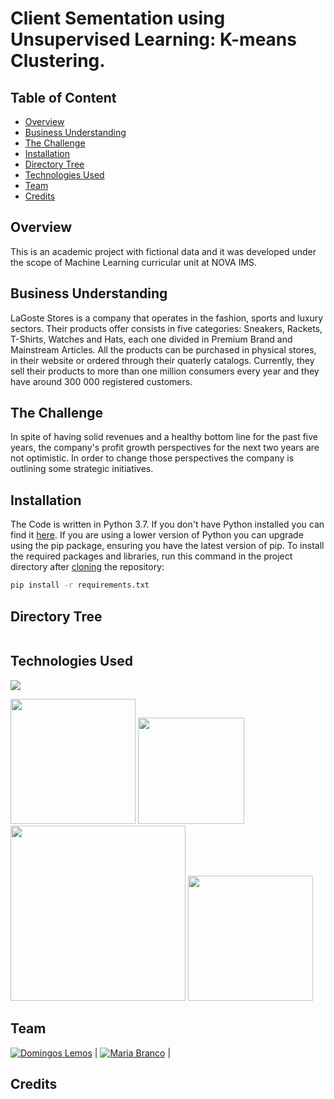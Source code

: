 # Client Sementation using Unsupervised Learning: K-means Clustering.

## Table of Content
  * [Overview](#Overview)
  * [Business Understanding](#Business-Understanding)
  * [The Challenge](#The-Challenge)
  * [Installation](#Installation)
  * [Directory Tree](#Directory-Tree)
  * [Technologies Used](#technologies-used)
  * [Team](#team)
  * [Credits](#credits)

## Overview
This is an academic project with fictional data and it was developed under the scope of Machine Learning curricular unit at NOVA IMS.

## Business Understanding
LaGoste Stores is a company that operates in the fashion, sports and luxury sectors. Their products offer consists in five categories: Sneakers, Rackets, T-Shirts, Watches and Hats, each one divided in Premium Brand and Mainstream Articles. All the products can be purchased in physical stores, in their website or ordered through their quaterly catalogs. Currently, they sell their products to more than one million consumers every year and they have around 300 000 registered customers.

## The Challenge
In spite of having solid revenues and a healthy bottom line for the past five years, the company's profit growth perspectives for the next two years are not optimistic. In order to change those perspectives the company is outlining some strategic initiatives.

## Installation
The Code is written in Python 3.7. If you don't have Python installed you can find it [here](https://www.python.org/downloads/). If you are using a lower version of Python you can upgrade using the pip package, ensuring you have the latest version of pip. To install the required packages and libraries, run this command in the project directory after [cloning](https://www.howtogeek.com/451360/how-to-clone-a-github-repository/) the repository:
```bash
pip install -r requirements.txt
```

## Directory Tree 
```

```

## Technologies Used

![](https://forthebadge.com/images/badges/made-with-python.svg)

[<img target="_blank" src="https://camo.githubusercontent.com/e5efd9b8f2106722c85415f104a352232a3a9437d765778aca491a2c2a7d5d6c/68747470733a2f2f6465762e70616e6461732e696f2f7374617469632f696d672f70616e6461732e737667" width=200>](https://pandas.pydata.org/) [<img target="_blank" src="/images/logos/numpy.svg" width=170>](https://numpy.org/) [<img target="_blank" src="_static/logo-wide-lightbg.svg" width=280>](https://seaborn.pydata.org/) [<img target="_blank" src="_static/logo2_compressed.svg" width=200>](https://matplotlib.org/) 


## Team
[![Domingos Lemos]()]() |
[![Maria Branco]()]() |

## Credits
```

```
